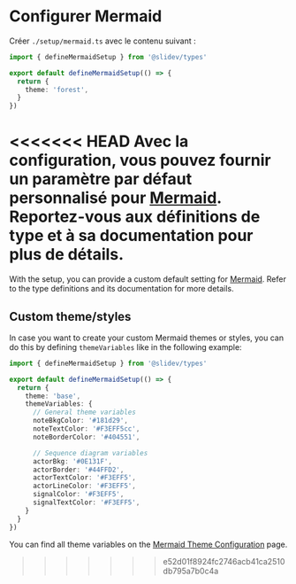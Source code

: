 # Configurer Mermaid

<Environment type="client" />

Créer `./setup/mermaid.ts` avec le contenu suivant :

```ts
import { defineMermaidSetup } from '@slidev/types'

export default defineMermaidSetup(() => {
  return {
    theme: 'forest',
  }
})
```

<<<<<<< HEAD
Avec la configuration, vous pouvez fournir un paramètre par défaut personnalisé pour [Mermaid](https://mermaid-js.github.io/). Reportez-vous aux définitions de type et à sa documentation pour plus de détails.
=======
With the setup, you can provide a custom default setting for [Mermaid](https://mermaid-js.github.io/). Refer to the type definitions and its documentation for more details.

## Custom theme/styles

In case you want to create your custom Mermaid themes or styles, you can do this by defining `themeVariables` like in the following example:

```ts
import { defineMermaidSetup } from '@slidev/types'

export default defineMermaidSetup(() => {
  return {
    theme: 'base',
    themeVariables: {
      // General theme variables
      noteBkgColor: '#181d29',
      noteTextColor: '#F3EFF5cc',
      noteBorderColor: '#404551',

      // Sequence diagram variables
      actorBkg: '#0E131F',
      actorBorder: '#44FFD2',
      actorTextColor: '#F3EFF5',
      actorLineColor: '#F3EFF5',
      signalColor: '#F3EFF5',
      signalTextColor: '#F3EFF5',
    }
  }
})
```

You can find all theme variables on the [Mermaid Theme Configuration](https://mermaid.js.org/config/theming.html) page.
>>>>>>> e52d01f8924fc2746acb41ca2510db795a7b0c4a
